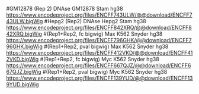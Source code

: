 #GM12878 (Rep 2)
DNAse	GM12878	Stam	hg38	https://www.encodeproject.org/files/ENCFF743ULW/@@download/ENCFF743ULW.bigWig
#Hepg2 (Rep2)
DNAse	Hepg2	Stam	hg38	https://www.encodeproject.org/files/ENCFF842XRQ/@@download/ENCFF842XRQ.bigWig
#(Rep1+Rep2, fc bigwig) 
Max	K562	Snyder	hg38	https://www.encodeproject.org/files/ENCFF796GHK/@@download/ENCFF796GHK.bigWig
#(Rep1+Rep2, pval bigwig)
Max	K562	Snyder	hg38	https://www.encodeproject.org/files/ENCFF412VKD/@@download/ENCFF412VKD.bigWig
#(Rep1+Rep2, fc bigwig)
Myc	K562	Snyder	hg38	https://www.encodeproject.org/files/ENCFF667QJZ/@@download/ENCFF667QJZ.bigWig
#(Rep1+Rep2, pval bigwig)
Myc	K562	Snyder	hg38	https://www.encodeproject.org/files/ENCFF139YUD/@@download/ENCFF139YUD.bigWig

